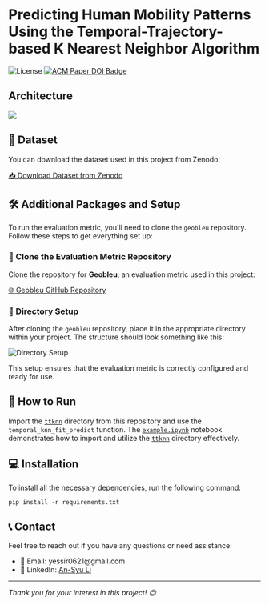 <h1>Predicting Human Mobility Patterns Using the Temporal-Trajectory-based K Nearest Neighbor Algorithm</h1>

<img src="https://img.shields.io/badge/License-MIT-green.svg" alt="License">
<a href="https://dl.acm.org/doi/10.1145/3681771.3699913">
  <img src="https://img.shields.io/badge/ACM%20Paper-DOI%3A%2010.1145%2F3681771.3699913-blue" alt="ACM Paper DOI Badge">
</a>

<h2>Architecture</h2>

  <img src="https://github.com/user-attachments/assets/d2261ac1-1739-410b-b500-c2ed82ede9fa"/>

<h2>📂 Dataset</h2>

<p>You can download the dataset used in this project from Zenodo:</p>

<p><a href="https://zenodo.org/records/13237029">📥 Download Dataset from Zenodo</a></p>

<h2>🛠️ Additional Packages and Setup</h2>

<p>To run the evaluation metric, you'll need to clone the <code>geobleu</code> repository. Follow these steps to get everything set up:</p>

<h3>🔗 Clone the Evaluation Metric Repository</h3>

<p>Clone the repository for <strong>Geobleu</strong>, an evaluation metric used in this project:</p>

<p><a href="https://github.com/yahoojapan/geobleu">🌐 Geobleu GitHub Repository</a></p>

<h3>📁 Directory Setup</h3>

<p>After cloning the <code>geobleu</code> repository, place it in the appropriate directory within your project. The structure should look something like this:</p>

<img src="https://github.com/user-attachments/assets/37b820be-11ce-41f2-b1a6-65ea664857c8" alt="Directory Setup">

<p>This setup ensures that the evaluation metric is correctly configured and ready for use.</p>

<h2>🚀 How to Run</h2>

<p>Import the <a href="./ttknn"><code>ttknn</code></a> directory from this repository and use the <code>temporal_knn_fit_predict</code> function. The <a href="./example.ipynb"><code>example.ipynb</code></a> notebook demonstrates how to import and utilize the <a href="./ttknn"><code>ttknn</code></a> directory effectively.</p>

<h2>💻 Installation</h2>

<p>To install all the necessary dependencies, run the following command:</p>

<pre><code>pip install -r requirements.txt</code></pre>

<h2>📞 Contact</h2>

<p>Feel free to reach out if you have any questions or need assistance:</p>

<ul>
  <li>📧 Email: yessir0621@gmail.com</li>
  <li>🔗 LinkedIn: <a href="https://www.linkedin.com/in/an-syu-li-10897a273/">An-Syu Li</a></li>
</ul>

<hr>

<p><em>Thank you for your interest in this project! 😊</em></p>
